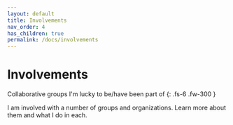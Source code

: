 ```yaml
---
layout: default
title: Involvements
nav_order: 4
has_children: true
permalink: /docs/involvements
---
```


# Involvements

Collaborative groups I'm lucky to be/have been part of
{: .fs-6 .fw-300 }

I am involved with a number of groups and organizations. Learn more about them and what I do in each.
